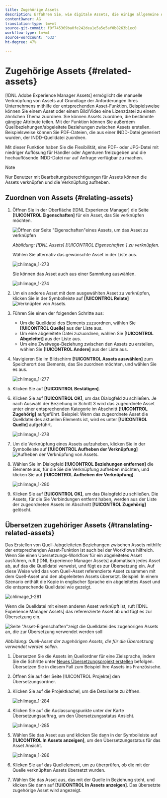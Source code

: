 ```yaml
---
title: Zugehörige Assets
description: Erfahren Sie, wie digitale Assets, die einige allgemeine Attribute gemeinsam haben, miteinander verknüpft werden. Erstellen Sie auch Quell-abgeleitete Beziehungen zwischen digitalen Assets.
contentOwner: AG
translation-type: tm+mt
source-git-commit: f9f745369ba0fe242dea1e5a5e5af0b8263b1ec0
workflow-type: tm+mt
source-wordcount: '632'
ht-degree: 47%

---
```



# Zugehörige Assets {#related-assets}

[!DNL Adobe Experience Manager Assets] ermöglicht die manuelle Verknüpfung von Assets auf Grundlage der Anforderungen Ihres Unternehmens mithilfe der entsprechenden Asset-Funktion. Beispielsweise können Sie einem Asset oder einem Bild/Video eine Lizenzdatei zu einem ähnlichen Thema zuordnen. Sie können Assets zuordnen, die bestimmte gängige Attribute teilen. Mit der Funktion können Sie außerdem Quellbeziehungen/abgeleitete Beziehungen zwischen Assets erstellen. Beispielsweise können Sie PDF-Dateien, die aus einer INDD-Datei generiert wurden, der INDD-Quelldatei zuordnen.

Mit dieser Funktion haben Sie die Flexibilität, eine PDF- oder JPG-Datei mit niedriger Auflösung für Händler oder Agenturen freizugeben und die hochauflösende INDD-Datei nur auf Anfrage verfügbar zu machen.

>[!NOTE]
>
>Nur Benutzer mit Bearbeitungsberechtigungen für Assets können die Assets verknüpfen und die Verknüpfung aufheben.

## Zuordnen von Assets {#relating-assets}

1. Öffnen Sie in der Oberfläche [!DNL Experience Manager] die Seite **[!UICONTROL Eigenschaften]** für ein Asset, das Sie verknüpfen möchten.

   ![Öffnen der Seite &quot;Eigenschaften&quot;eines Assets, um das Asset zu verknüpfen](assets/asset-properties-relate-assets.png)

   *Abbildung:  [!DNL Assets] [!UICONTROL Eigenschaften ] zu verknüpfen.*

   Wählen Sie alternativ das gewünschte Asset in der Liste aus.

   ![chlimage_1-273](assets/chlimage_1-273.png)

   Sie können das Asset auch aus einer Sammlung auswählen.

   ![chlimage_1-274](assets/chlimage_1-274.png)

1. Um ein anderes Asset mit dem ausgewählten Asset zu verknüpfen, klicken Sie in der Symbolleiste auf **[!UICONTROL Relate]** ![Verknüpfen von Assets](assets/do-not-localize/link-relate.png).
1. Führen Sie einen der folgenden Schritte aus:

   * Um die Quelldatei des Elements zuzuordnen, wählen Sie **[!UICONTROL Quelle]** aus der Liste aus.
   * Um eine abgeleitete Datei zuzuordnen, wählen Sie **[!UICONTROL Abgeleitet]** aus der Liste aus.
   * Um eine Zweiwege-Beziehung zwischen den Assets zu erstellen, wählen Sie **[!UICONTROL Andere]** aus der Liste aus.

1. Navigieren Sie im Bildschirm **[!UICONTROL Assets auswählen]** zum Speicherort des Elements, das Sie zuordnen möchten, und wählen Sie es aus.

   ![chlimage_1-277](assets/chlimage_1-277.png)

1. Klicken Sie auf **[!UICONTROL Bestätigen]**.
1. Klicken Sie auf **[!UICONTROL OK]**, um das Dialogfeld zu schließen. Je nach Auswahl der Beziehung in Schritt 3 wird das zugeordnete Asset unter einer entsprechenden Kategorie im Abschnitt **[!UICONTROL Zugehörig]** aufgeführt. Beispiel: Wenn das zugeordnete Asset die Quelldatei des aktuellen Elements ist, wird es unter **[!UICONTROL Quelle]** aufgeführt.

   ![chlimage_1-278](assets/chlimage_1-278.png)

1. Um die Verknüpfung eines Assets aufzuheben, klicken Sie in der Symbolleiste auf **[!UICONTROL Aufheben der Verknüpfung]** ![Aufheben der Verknüpfung von Assets](assets/do-not-localize/link-unrelate-icon.png).

1. Wählen Sie im Dialogfeld **[!UICONTROL Beziehungen entfernen]** die Elemente aus, für die Sie die Verknüpfung aufheben möchten, und klicken Sie auf **[!UICONTROL Aufheben der Verknüpfung]**.

   ![chlimage_1-280](assets/chlimage_1-280.png)

1. Klicken Sie auf **[!UICONTROL OK]**, um das Dialogfeld zu schließen. Die Assets, für die Sie Verbindungen entfernt haben, werden aus der Liste der zugeordneten Assets im Abschnitt **[!UICONTROL Zugehörig]** gelöscht.

## Übersetzen zugehöriger Assets {#translating-related-assets}

Das Erstellen von Quell-/abgeleiteten Beziehungen zwischen Assets mithilfe der entsprechenden Asset-Funktion ist auch bei der Workflows hilfreich. Wenn Sie einen Übersetzungs-Workflow für ein abgeleitetes Asset ausführen, ruft [!DNL Experience Manager Assets] automatisch jedes Asset ab, auf das die Quelldatei verweist, und fügt es zur Übersetzung ein. Auf diese Weise wird das vom Quell-Asset referenzierte Asset zusammen mit dem Quell-Asset und den abgeleiteten Assets übersetzt. Beispiel: In einem Szenario enthält die Kopie in englischer Sprache ein abgeleitetes Asset und die entsprechende Quelldatei wie gezeigt.

![chlimage_1-281](assets/chlimage_1-281.png)

Wenn die Quelldatei mit einem anderen Asset verknüpft ist, ruft [!DNL Experience Manager Assets] das referenzierte Asset ab und fügt es zur Übersetzung ein.

![Seite &quot;Asset-Eigenschaften&quot;zeigt die Quelldatei des zugehörigen Assets an, die zur Übersetzung verwendet werden soll](assets/asset-properties-source-asset.png)

*Abbildung: Quell-Asset der zugehörigen Assets, die für die Übersetzung verwendet werden sollen.*

1. Übersetzen Sie die Assets im Quellordner für eine Zielsprache, indem Sie die Schritte unter [Neues Übersetzungsprojekt erstellen](translation-projects.md#create-a-new-translation-project) befolgen. Übersetzen Sie in diesem Fall zum Beispiel Ihre Assets ins Französische.

1. Öffnen Sie auf der Seite [!UICONTROL Projekte] den Übersetzungsordner.

1. Klicken Sie auf die Projektkachel, um die Detailseite zu öffnen.

   ![chlimage_1-284](assets/chlimage_1-284.png)

1. Klicken Sie auf die Auslassungspunkte unter der Karte Übersetzungsauftrag, um den Übersetzungsstatus Ansicht.

   ![chlimage_1-285](assets/chlimage_1-285.png)

1. Wählen Sie das Asset aus und klicken Sie dann in der Symbolleiste auf **[!UICONTROL In Assets anzeigen]**, um den Übersetzungsstatus für das Asset Ansicht.

   ![chlimage_1-286](assets/chlimage_1-286.png)

1. Klicken Sie auf das Quellelement, um zu überprüfen, ob die mit der Quelle verknüpften Assets übersetzt wurden.

1. Wählen Sie das Asset aus, das mit der Quelle in Beziehung steht, und klicken Sie dann auf **[!UICONTROL In Assets anzeigen]**. Das übersetzte zugehörige Asset wird angezeigt.

